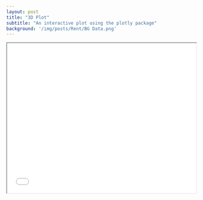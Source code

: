 ```yaml
---
layout: post
title: "3D Plot"
subtitle: "An interactive plot using the plotly package"
background: '/img/posts/Rent/BG Data.png'
---
```


<iframe src="/img/posts/Rent/Rentplot1.html" height="400px" width="100%" frameBoarder="0"></iframe>
